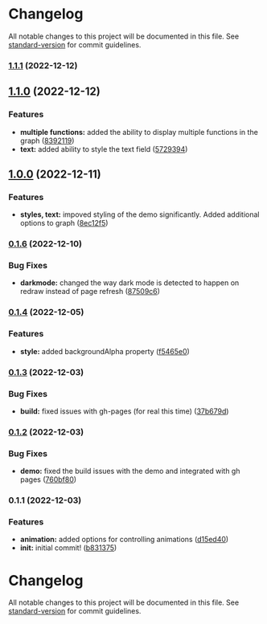 # Changelog

All notable changes to this project will be documented in this file. See [standard-version](https://github.com/conventional-changelog/standard-version) for commit guidelines.

### [1.1.1](https://github.com/mimshwright/pixi-easing-graph/compare/v1.1.0...v1.1.1) (2022-12-12)

## [1.1.0](https://github.com/mimshwright/pixi-easing-graph/compare/v1.0.0...v1.1.0) (2022-12-12)

### Features

- **multiple functions:** added the ability to display multiple functions in the graph ([8392119](https://github.com/mimshwright/pixi-easing-graph/commit/8392119eb6bd4516d7ab15177544a27caac3d692))
- **text:** added ability to style the text field ([5729394](https://github.com/mimshwright/pixi-easing-graph/commit/5729394f92cd9e4997e53f060b871b691b0eba54))

## [1.0.0](https://github.com/mimshwright/pixi-easing-graph/compare/v0.1.6...v1.0.0) (2022-12-11)

### Features

- **styles, text:** impoved styling of the demo significantly. Added additional options to graph ([8ec12f5](https://github.com/mimshwright/pixi-easing-graph/commit/8ec12f524122bde487cb6c47719259cf25218f71))

### [0.1.6](https://github.com/mimshwright/pixi-easing-graph/compare/v0.1.5...v0.1.6) (2022-12-10)

### Bug Fixes

- **darkmode:** changed the way dark mode is detected to happen on redraw instead of page refresh ([87509c6](https://github.com/mimshwright/pixi-easing-graph/commit/87509c6ed77916643c2d4e65280ee3fdca74c4a0))

### [0.1.4](https://github.com/mimshwright/pixi-easing-graph/compare/v0.1.3...v0.1.4) (2022-12-05)

### Features

- **style:** added backgroundAlpha property ([f5465e0](https://github.com/mimshwright/pixi-easing-graph/commit/f5465e01556d6161179e0ce57f27c6daa428876c))

### [0.1.3](https://github.com/mimshwright/pixi-easing-graph/compare/v0.1.2...v0.1.3) (2022-12-03)

### Bug Fixes

- **build:** fixed issues with gh-pages (for real this time) ([37b679d](https://github.com/mimshwright/pixi-easing-graph/commit/37b679db4a97fd7534ab93a3ff2f9b17f65f495f))

### [0.1.2](https://github.com/mimshwright/pixi-easing-graph/compare/v0.1.1...v0.1.2) (2022-12-03)

### Bug Fixes

- **demo:** fixed the build issues with the demo and integrated with gh pages ([760bf80](https://github.com/mimshwright/pixi-easing-graph/commit/760bf80905ed5d259361b7a82dc7c0e9052dfef6))

### 0.1.1 (2022-12-03)

### Features

- **animation:** added options for controlling animations ([d15ed40](https://github.com/mimshwright/pixi-easing-graph/commit/d15ed40af765714fbb45d7651f3af241c1e5daf5))
- **init:** initial commit! ([b831375](https://github.com/mimshwright/pixi-easing-graph/commit/b83137520cefde20e7307d5473cd53db57ba2130))

# Changelog

All notable changes to this project will be documented in this file. See [standard-version](https://github.com/conventional-changelog/standard-version) for commit guidelines.
